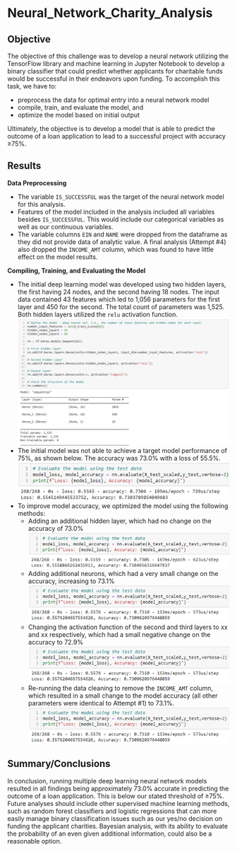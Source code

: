 # Neural_Network_Charity_Analysis
## Objective
The objective of this challenge was to develop a neural network utilizing the TensorFlow library and machine learning in Jupyter Notebook to develop a binary classifier that could predict whether applicants for charitable funds would be successful in their endeavors upon funding. To accomplish this task, we have to:
- preprocess the data for optimal entry into a neural network model
- compile, train, and evaluate the model, and
- optimize the model based on initial output

Ultimately, the objective is to develop a model that is able to predict the outcome of a loan application to lead to a successful project with accuracy ≥75%.
 
## Results
**Data Preprocessing**
- The variable ```IS_SUCCESSFUL``` was the target of the neural network model for this analysis.
- Features of the model included in the analysis included all variables besides ```IS_SUCCESSFUL```. This would include our categorical variables as well as our continuous variables.
- The variable columns ```EIN``` and ```NAME``` were dropped from the dataframe as they did not provide data of analytic value. A final analysis (Attempt #4) also dropped the ```INCOME_AMT``` column, which was found to have little effect on the model results.

**Compiling, Training, and Evaluating the Model**
- The initial deep learning model was developed using two hidden layers, the first having 24 nodes, and the second having 18 nodes. The input data contained 43 features which led to 1,056 parameters for the first layer and 450 for the second. The total count of parameters was 1,525. Both hidden layers utilized the ```relu``` activation function.<br><kbd>![Initial Parameters](Resources/initial_attempt_parameters.png)<kbd>
- The initial model was not able to achieve a target model performance of 75%, as shown below. The accuracy was 73.0% with a loss of 55.5%.<br><kbd>![Initial Results](Resources/initial_attempt_results.png)<kbd>
- To improve model accuracy, we optimized the model using the following methods:
  - Adding an additional hidden layer, which had no change on the accuracy of 73.0%<br><kbd>![Attempt #1 Results](Resources/attempt1_results.png)<kbd>
  - Adding additional neurons, which had a very small change on the accuracy, increasing to 73.1%<br><kbd>![Attempt #2 Results](Resources/attempt2_results.png)<kbd>
  - Changing the activation function of the second and third layers to xx and xx respectively, which had a small negative change on the accuracy to 72.9%<br><kbd>![Attempt #3 Results](Resources/attempt3_results.png)<kbd>
  - Re-running the data cleaning to remove the ```INCOME_AMT``` column, which resulted in a small change to the model accuracy (all other parameters were identical to Attempt #1) to 73.1%.<br><kbd>![Attempt #4 Results](Resources/attempt4_results.png)<kbd>

## Summary/Conclusions
In conclusion, running multiple deep learning neural network models resulted in all findings being approximately 73.0% accurate in predicting the outcome of a loan application. This is below our stated threshold of ≥75%. Future analyses should include other supervised machine learning methods, such as random forest classifiers and logistic regressions that can more easily manage binary classification issues such as our yes/no decision on funding the applicant charities. Bayesian analysis, with its ability to evaluate the probability of an even given additional information, could also be a reasonable option.
